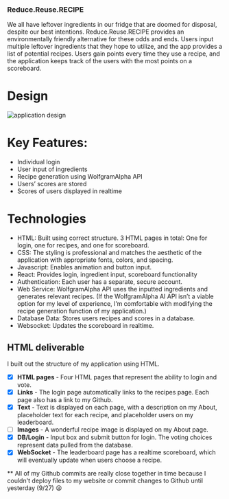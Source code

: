 ### Reduce.Reuse.RECIPE
We all have leftover ingredients in our fridge that are doomed for disposal, despite our best intentions. Reduce.Reuse.RECIPE provides an environmentally friendly alternative for these odds and ends. Users input multiple leftover ingredients that they hope to utilize, and the app provides a list of potential recipes. Users gain points every time they use a recipe, and the application keeps track of the users with the most points on a scoreboard.

# Design
![application design](Startup_Design.png)

# Key Features:
- Individual login
- User input of ingredients
- Recipe generation using WolfgramAlpha API
- Users’ scores are stored
- Scores of users displayed in realtime

# Technologies
- HTML: Built using correct structure. 3 HTML pages in total: One for login, one for recipes, and one for scoreboard.
- CSS: The styling is professional and matches the aesthetic of the application with appropriate fonts, colors, and spacing.
- Javascript: Enables animation and button input.
- React: Provides login, ingredient input, scoreboard functionality
- Authentication: Each user has a separate, secure account.
- Web Service:  WolfgramAlpha API uses the inputted ingredients and generates relevant recipes. (If the WolfgramAlpha AI API isn’t a viable option for my level of experience, I’m comfortable with modifying the recipe generation function of my application.)
- Database Data: Stores users recipes and scores in a database.
- Websocket: Updates the scoreboard in realtime.


## HTML deliverable

I built out the structure of my application using HTML.

- [x] **HTML pages** - Four HTML pages that represent the ability to login and vote.
- [x] **Links** - The login page automatically links to the recipes page. Each page also has a link to my Github.
- [x] **Text** - Text is displayed on each page, with a description on my About, placeholder text for each recipe, and placeholder users on my leaderboard.
- [ ] **Images** - A wonderful recipe image is displayed on my About page.
- [x] **DB/Login** - Input box and submit button for login. The voting choices represent data pulled from the database.
- [x] **WebSocket** - The leaderboard page has a realtime scoreboard, which will eventually update when users choose a recipe.

** All of my Github commits are really close together in time because I couldn't deploy files to my website or commit changes to Github until yesterday (9/27) 😫
